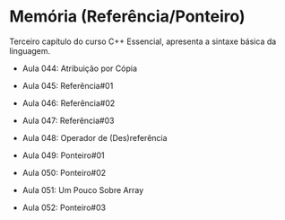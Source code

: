 # Memória (Referência/Ponteiro)

Terceiro capítulo do curso C++ Essencial, apresenta a sintaxe básica da linguagem.

- Aula 044: Atribuição por Cópia

- Aula 045: Referência#01

- Aula 046: Referência#02

- Aula 047: Referência#03

- Aula 048: Operador de (Des)referência

- Aula 049: Ponteiro#01

- Aula 050: Ponteiro#02
  
- Aula 051: Um Pouco Sobre Array

- Aula 052: Ponteiro#03
